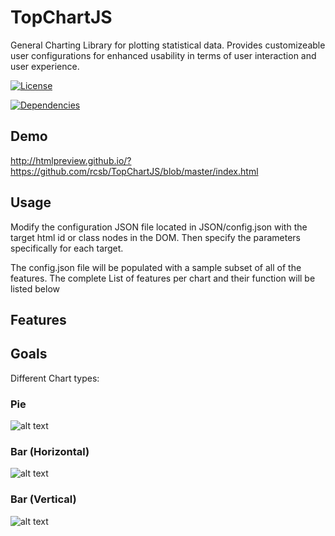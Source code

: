 # TopChartJS

General Charting Library for plotting statistical data.
Provides customizeable user configurations for enhanced usability in terms of user interaction and user experience.

[![License][license-badge]][license-badge-url] 
 
[license-badge]: https://img.shields.io/aur/license/yaourt.svg
[devDependencies-badge]: https://img.shields.io/david/dev/mrdoob/three.js.svg
[license-badge-url]: ./LICENSE
[![Dependencies][dependencies-badge]][dependencies-badge-url]

[dependencies-badge]: https://img.shields.io/david/mrdoob/three.js.svg
[dependencies-badge-url]: https://david-dm.org/mrdoob/three.js
[devDependencies-badge]: https://img.shields.io/david/dev/mrdoob/three.js.svg
[devDependencies-badge-url]: https://david-dm.org/mrdoob/three.js#info=devDependencies

## Demo

http://htmlpreview.github.io/?https://github.com/rcsb/TopChartJS/blob/master/index.html

## Usage

Modify the configuration JSON file located in JSON/config.json with the target html id or class nodes in the DOM.
Then specify the parameters specifically for each target.

The config.json file will be populated with a sample subset of all of the features.
The complete List of features per chart and their function will be listed below

## Features

## Goals

Different Chart types:

### Pie

![alt text](https://github.com/rcsb/TopChartJS/blob/master/img/Pie.png)

### Bar (Horizontal)

![alt text](https://github.com/rcsb/TopChartJS/blob/master/img/Horizontal%20Bar.png)

### Bar (Vertical)

![alt text](https://github.com/rcsb/TopChartJS/blob/master/img/Vertical%20Bar.png)
